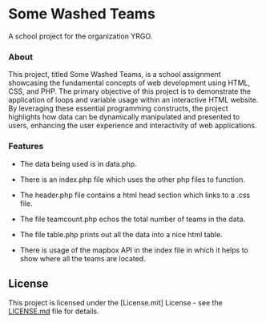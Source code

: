 # Some Washed Teams

A school project for the organization YRGO.

### About
This project, titled Some Washed Teams, is a school assignment showcasing the fundamental concepts of web development using HTML, CSS, and PHP. The primary objective of this project is to demonstrate the     application of loops and variable usage within an interactive HTML website. By leveraging these essential programming constructs, the project highlights how data can be dynamically manipulated and       presented to users, enhancing the user experience and interactivity of web applications.

### Features
  
- The data being used is in data.php.
  
- There is an index.php file which uses the other php files to function.

- The header.php file contains a html head section which links to a .css file.

- The file teamcount.php echos the total number of teams in the data.

- The file table.php prints out all the data into a nice html table.

- There is usage of the mapbox API in the index file in which it helps to show where all the teams are located.

## License

This project is licensed under the [License.mit] License - see the [LICENSE.md](LICENSE.md) file for details.
